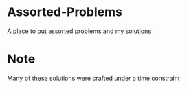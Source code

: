 # Assorted-Problems
A place to put assorted problems and my solutions

# Note
Many of these solutions were crafted under a time constraint
